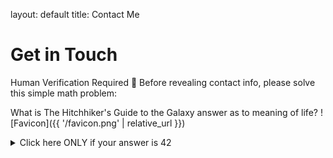 
layout: default
title: Contact Me
# Get in Touch
Human Verification Required 🧠
Before revealing contact info, please solve this simple math problem:

What is The Hitchhiker's Guide to the Galaxy answer as to meaning of life? 
![Favicon]({{ '/favicon.png' | relative_url }})

<details>
<summary>Click here ONLY if your answer is 42</summary>
  
- My WhatsApp and Cell is 717 - Year of the Consulship of Ausonius and Hermogenianus - (6*12) 33
- My Email is the first three letters of the github prefix, 9507@stern.nyu.edu

